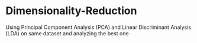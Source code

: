 # Dimensionality-Reduction
Using Principal Component Analysis (PCA) and Linear Discriminant Analysis (LDA) on same dataset and analyzing the best one
